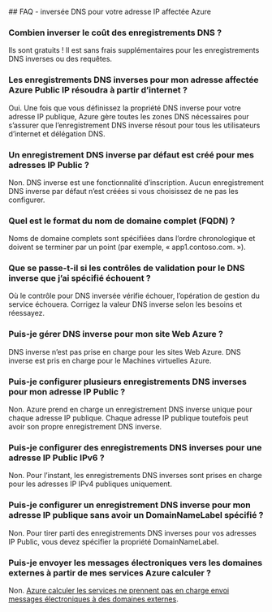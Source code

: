 <BR> 
## <a name="faq---reverse-dns-for-your-azure-assigned-ip-address"></a>FAQ - inversée DNS pour votre adresse IP affectée Azure

### <a name="how-much-do-reverse-dns-records-cost"></a>Combien inverser le coût des enregistrements DNS ?
Ils sont gratuits !  Il est sans frais supplémentaires pour les enregistrements DNS inverses ou des requêtes.

### <a name="will-the-reverse-dns-records-for-my-azure-assigned-public-ip-address-resolve-from-the-internet"></a>Les enregistrements DNS inverses pour mon adresse affectée Azure Public IP résoudra à partir d’internet ?
Oui. Une fois que vous définissez la propriété DNS inverse pour votre adresse IP publique, Azure gère toutes les zones DNS nécessaires pour s’assurer que l’enregistrement DNS inverse résout pour tous les utilisateurs d’internet et délégation DNS.

### <a name="will-a-default-reverse-dns-record-be-created-for-my-public-ip-addresses"></a>Un enregistrement DNS inverse par défaut est créé pour mes adresses IP Public ?
Non. DNS inverse est une fonctionnalité d’inscription. Aucun enregistrement DNS inverse par défaut n’est créées si vous choisissez de ne pas les configurer.

### <a name="what-is-the-format-for-the-fully-qualified-domain-name-fqdn"></a>Quel est le format du nom de domaine complet (FQDN) ?
Noms de domaine complets sont spécifiées dans l’ordre chronologique et doivent se terminer par un point (par exemple, « app1.contoso.com. »).

### <a name="what-happens-if-the-validation-checks-for-the-reverse-dns-ive-specified-fail"></a>Que se passe-t-il si les contrôles de validation pour le DNS inverse que j’ai spécifié échouent ?
Où le contrôle pour DNS inversée vérifie échouer, l’opération de gestion du service échouera. Corrigez la valeur DNS inverse selon les besoins et réessayez.

### <a name="can-i-manage-reverse-dns-for-my-azure-website"></a>Puis-je gérer DNS inverse pour mon site Web Azure ?
DNS inverse n’est pas prise en charge pour les sites Web Azure. DNS inverse est pris en charge pour le Machines virtuelles Azure.

### <a name="can-i-configure-multiple-reverse-dns-records-for-my-public-ip-address"></a>Puis-je configurer plusieurs enregistrements DNS inverses pour mon adresse IP Public ?
Non. Azure prend en charge un enregistrement DNS inverse unique pour chaque adresse IP publique. Chaque adresse IP publique toutefois peut avoir son propre enregistrement DNS inverse.

### <a name="can-i-configure-reverse-dns-records-for-an-ipv6-public-ip-address"></a>Puis-je configurer des enregistrements DNS inverses pour une adresse IP Public IPv6 ?
Non.  Pour l’instant, les enregistrements DNS inverses sont prises en charge pour les adresses IP IPv4 publiques uniquement.

### <a name="can-i-configure-a-reverse-dns-record-for-my-public-ip-address-without-having-a-domainnamelabel-specified"></a>Puis-je configurer un enregistrement DNS inverse pour mon adresse IP publique sans avoir un DomainNameLabel spécifié ?
Non. Pour tirer parti des enregistrements DNS inverses pour vos adresses IP Public, vous devez spécifier la propriété DomainNameLabel.

### <a name="can-i-send-emails-to-external-domains-from-my-azure-compute-services"></a>Puis-je envoyer les messages électroniques vers les domaines externes à partir de mes services Azure calculer ?
Non. [Azure calculer les services ne prennent pas en charge envoi messages électroniques à des domaines externes](https://blogs.msdn.microsoft.com/mast/2016/04/04/sending-e-mail-from-azure-compute-resource-to-external-domains/).
